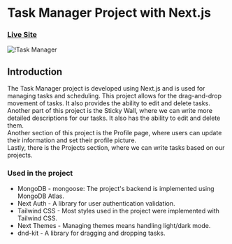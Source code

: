 # Task Manager Project with Next.js<br/>

### [Live Site](https://task-manager-amirparsa.vercel.app/)


![!Task Manager](https://yourimageshare.com/ib/GLflYRoROt.webp)

## Introduction

The Task Manager project is developed using Next.js and is used for managing tasks and scheduling. This project allows for the drag-and-drop movement of tasks. It also provides the ability to edit and delete tasks.
Another part of this project is the Sticky Wall, where we can write more detailed descriptions for our tasks. It also has the ability to edit and delete them.<br/>
Another section of this project is the Profile page, where users can update their information and set their profile picture.<br/>
Lastly, there is the Projects section, where we can write tasks based on our projects.<br/>

### Used in the project

- MongoDB - mongoose: The project's backend is implemented using MongoDB Atlas.
- Next Auth - A library for user authentication validation.
- Tailwind CSS - Most styles used in the project were implemented with Tailwind CSS.
- Next Themes - Managing themes means handling light/dark mode.
- dnd-kit - A library for dragging and dropping tasks.

